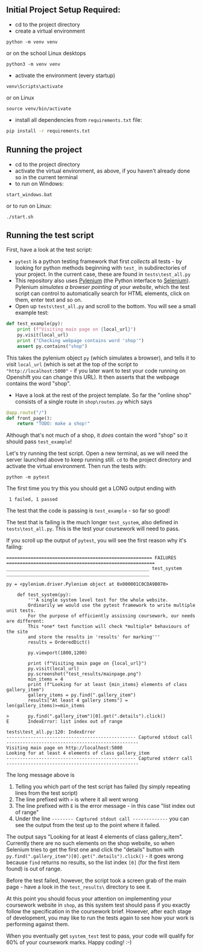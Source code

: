 ## Initial Project Setup Required:
* cd to the project directory
* create a virtual environment 
```
python -m venv venv
```
or on the school Linux desktops
```
python3 -m venv venv
```
* activate the environment (every startup)
```
venv\Scripts\activate
```
or on Linux
```
source venv/bin/activate
```
* install all dependencies from ```requirements.txt``` file:
```sh
pip install -r requirements.txt
```

## Running the project
* cd to the project directory
* activate the virtual environment, as above, if you haven't already done so in the current terminal
* to run on Windows:
```
start_windows.bat
```
or to run on Linux:
```
./start.sh
```

## Running the test script
First, have a look at the test script:
* `pytest` is a python testing framework that first *collects* all tests - by looking for python methods beginning with `test_` in subdirectories of your project.  In the current case, these are found in `tests\test_all.py`
* This repository also uses [Pylenium](https://docs.pylenium.io/) (the Python interface to [Selenium](https://www.selenium.dev/)). Pylenium *simulates a browser pointing at your website*, which the test script can control to automatically search for HTML elements, click on them, enter text and so on.
* Open up `tests\test_all.py` and scroll to the bottom. You will see a small example test:
```python
def test_example(py):
    print (f"Visiting main page on {local_url}")
    py.visit(local_url)
    print ("Checking webpage contains word 'shop'")
    assert py.contains("shop")
```
This takes the pylenium object `py` (which simulates a browser), and tells it to visit `local_url` (which is set at the top of the script to `"http://localhost:5000"` - if you later want to test your code running on Openshift you can change this URL). It then asserts that the webpage contains the word "shop".

* Have a look at the rest of the project template. So far the "online shop" consists of a single route in `shop\routes.py` which says
```python
@app.route("/")
def front_page():
    return "TODO: make a shop!"
```
Although that's not much of a shop, it *does* contain the word "shop" so it should pass `test_example`!

Let's try running the test script. Open a new terminal, as we will need the server launched above to keep running still. `cd` to the project directory and activate the virtual environment. Then run the tests with:
```
python -m pytest
```
The first time you try this you should get a LONG output ending with
```
 1 failed, 1 passed
```
The test that the code is passing is `test_example` - so far so good!

The test that is failing is the much longer `test_system`, also defined in `tests\test_all.py`. This is the test your coursework will need to pass.

If you scroll up the output of `pytest`, you will see the first reason why it's failing:
```
====================================================== FAILURES =======================================================
_____________________________________________________ test_system _____________________________________________________

py = <pylenium.driver.Pylenium object at 0x000001C0CDA9B070>

    def test_system(py):
        '''A single system level test for the whole website.
        Ordinarily we would use the pytest framework to write multiple unit tests.
        For the purpose of efficiently assissing coursework, our needs are different:
        This *one* test function will check *multiple* behaviours of the site
        and store the results in 'results' for marking'''
        results = OrderedDict()

        py.viewport(1800,1200)

        print (f"Visiting main page on {local_url}")
        py.visit(local_url)
        py.screenshot("test_results/mainpage.png")
        min_items = 4
        print (f"Looking for at least {min_items} elements of class gallery_item")
        gallery_items = py.find(".gallery_item")
        results["At least 4 gallery items"] = len(gallery_items)>=min_items

>       py.find(".gallery_item")[0].get(".details").click()
E       IndexError: list index out of range

tests\test_all.py:120: IndexError
------------------------------------------------ Captured stdout call -------------------------------------------------
Visiting main page on http://localhost:5000
Looking for at least 4 elements of class gallery_item
------------------------------------------------ Captured stderr call -------------------------------------------------
```
The long message above is
1. Telling you which part of the test script has failed (by simply repeating lines from the test script)
2. The line prefixed with `>` is where it all went wrong
3. The line prefixed with `E` is the error message - in this case "list index out of range"
4. Under the line `-------- Captured stdout call -------------` you can see the output from the test up to the point where it failed.

The output says "Looking for at least 4 elements of class gallery_item". Currently there are no such elements on the shop website, so when Selenium tries to get the first one and click the "details" button with `py.find(".gallery_item")[0].get(".details").click()` - it goes wrong because `find` returns no results, so the list index `[0]` (for the first item found) is out of range.

Before the test failed, however, the script took a screen grab of the main page - have a look in the `test_results\` directory to see it.

At this point you should focus your attention on implementing your coursework website in `shop`, as this system test should pass if you exactly follow the specification in the coursework brief. However, after each stage of development, you may like to run the tests again to see how your work is performing against them.

When you eventually get `system_test` test to pass, your code will qualify for 60% of your coursework marks. Happy coding! :-)
